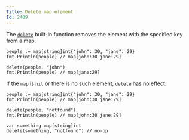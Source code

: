 ```yaml
---
Title: Delete map element
Id: 2489
---
```

The [`delete`](https://golang.org/pkg/builtin/#delete) built-in function removes the element with the specified key from a map.

    people := map[string]int{"john": 30, "jane": 29}
    fmt.Println(people) // map[john:30 jane:29]

    delete(people, "john")
    fmt.Println(people) // map[jane:29]

If the `map` is `nil` or there is no such element, `delete` has no effect.

    people := map[string]int{"john": 30, "jane": 29}
    fmt.Println(people) // map[john:30 jane:29]

    delete(people, "notfound")
    fmt.Println(people) // map[john:30 jane:29]

    var something map[string]int
    delete(something, "notfound") // no-op
